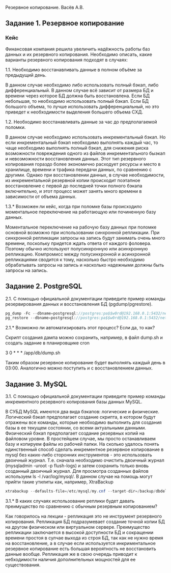 Резервное копирование. Васёв А.В.

## Задание 1. Резервное копирование

### Кейс

Финансовая компания решила увеличить надёжность работы баз данных и их резервного копирования. Необходимо описать, какие варианты резервного копирования подходят в случаях:

1.1. Необходимо восстанавливать данные в полном объёме за предыдущий день.

В данном случае необходимо либо использовать полный бэкап, либо дифференциальный. В данном случае всё зависит от размера БД и времени через которое БД должна быть восстановлена. Если БД небольшая, то необходимо использовать полный бэкап. Если БД большого объема, то лучше использовать дифференциальный, но это приведет к необходимости выделения большего объема СХД.

1.2. Необходимо восстанавливать данные за час до предполагаемой поломки.

В данном случае необходимо использовать инкрементальный бэкап. Но если инкрементальный бэкап необходимо выполнять каждый час, то чаще необходимо выполнять полный бэкап, для снижения риска возможности повреждения одного из файлов инкрементального быэкап и невозможности восстановления данных. Этот тип резервного копирования гораздо более экономично расходует ресурсы и место в хранилище, времени и трафика передачи данных, по сравнению с другими. Однако при восстановлении данных, в случае необходимости, из инкрементальной резервной копии происходит поэтапное восстановление с первой  до последней точки полного бэкапа включительно, и этот процесс может занять много времени в зависимости от объема данных.

1.3.* Возможен ли кейс, когда при поломке базы происходило моментальное переключение на работающую или починенную базу данных.

Моментальное переключение на рабочую базу данных при поломке основной возможно при использовании синхронной репликации. При синхронной репликации запросы на запись будут занимать очень много времени, поскольку придется ждать ответа от каждого фоловера. Поэтому обычно используют полусинхронную или асинхронную репликацию. Компромисс между полусинхронной и асинхронной репликациями сводится к тому, насколько быстро необходимо обрабатывать запросы на запись и насколько надежными должны быть запросы на запись.

## Задание 2. PostgreSQL

2.1. С помощью официальной документации приведите пример команды резервирования данных и восстановления БД (pgdump/pgrestore).

```java
pg_dump -Fc --dbname=postgresql://postgres:pa$$w0rd@192.168.0.1:5432/netology > /app/db/netology
pg_restore --dbname=postgresql://postgres:pa$$w0rd@192.168.0.1:5432/netology /app/db/netology
```

2.1.* Возможно ли автоматизировать этот процесс? Если да, то как?

Скрипт создания дампа можно сохранить, например, в файл dump.sh и создать задание в планировщике cron

3 0 * * * /app/db/dump.sh

Таким образом резервное копирование будет выполнять каждый день в 03:00.
Аналогично можно поступить и с восстановлением данных.

## Задание 3. MySQL

3.1. С помощью официальной документации приведите пример команды инкрементного резервного копирования базы данных MySQL.

В СУБД MySQL имеются два вида бэкапов: логические и физические. Логический бэкап предполагает создание скрипта, в котором будут отражены все команды, которые необходимо выполнить для создания базы в ее текущем состоянии, со всеми актуальными данными. Физический бэкап предполагает создание резервных копий на файловом уровне. В простейшем случае, мы просто останавливаем базу и копируем файлы из рабочей папки.
На сколько удалось понять единственный способ сделать инкрементное резервное копирование в mysql без каких-либо сторонних инструментов - это использовать двоичный журнал. Т.е. сначала необходимо очистить двоичный журнал (mysqladmin -uroot -p flush-logs) и затем сохранить только вновь созданный двоичный журнал. Для просмотра созданных файлов используем ls -l /var/log/mysql/.
В данном случае на помощь могут прийти такие утилиты как, например, XtraBackup

```java
xtrabackup --defaults-file=/etc/mysql/my.cnf --target-dir=/backup/dbdelta --incremental-basedir=/backup/db --backup
```

3.1.* В каких случаях использование реплики будет давать преимущество по сравнению с обычным резервным копированием?

Как говорилось на лекции - репликация это не инструмент резервного копирования. Репликация БД подразумевает создание точной копии БД на другом физическом или виртуальном сервере. Преимущество репликации заключается в высокой доступности БД и сокращении времени простоя в сулчае выхода из строя БД, так как не нужно время на восстановление, а в случае если используется инкриментальное резервное копирование есть большая вероятность не восстановить данные вообще. Репликация же в свою очередь приводит к небходимости наличия дополнительных мощностей для ее существования.
